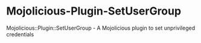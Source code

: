 # Mojolicious-Plugin-SetUserGroup
Mojolicious::Plugin::SetUserGroup - A Mojolicious plugin to set unprivileged credentials
